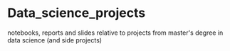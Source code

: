 # Data_science_projects
notebooks, reports and slides relative to projects from master's degree in data science (and side projects)
